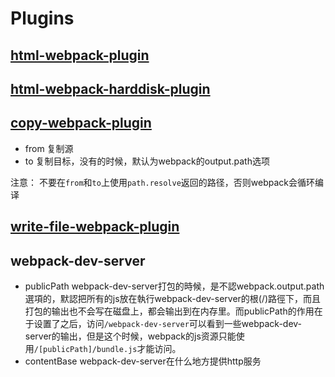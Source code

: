 
# Plugins

## [html-webpack-plugin]()
## [html-webpack-harddisk-plugin]()
## [copy-webpack-plugin](https://github.com/webpack-contrib/copy-webpack-plugin)

- from  复制源
- to    复制目标，没有的时候，默认为webpack的output.path选项

注意：
    不要在`from`和`to`上使用`path.resolve`返回的路径，否则webpack会循环编译

## [write-file-webpack-plugin]()


## webpack-dev-server

- publicPath
    webpack-dev-server打包的時候，是不認webpack.output.path選項的，默認把所有的js放在執行webpack-dev-server的根(/)路徑下，而且打包的输出也不会写在磁盘上，都会输出到在内存里。而publicPath的作用在于设置了之后，访问`/webpack-dev-server`可以看到一些webpack-dev-server的输出，但是这个时候，webpack的js资源只能使用`/[publicPath]/bundle.js`才能访问。
- contentBase
    webpack-dev-server在什么地方提供http服务